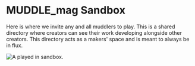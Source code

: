 # MUDDLE_mag Sandbox  
Here is where we invite any and all muddlers to play. This is a shared directory where creators can see their work developing alongside other creators. This directory acts as a makers' space and is meant to always be in flux.  

![A played in sandbox.](https://raw.githubusercontent.com/taylorcate/MUDDLE/master/PromotionalMaterials/Backyard/Sandbox/GrassySandbox_11-5.png)

